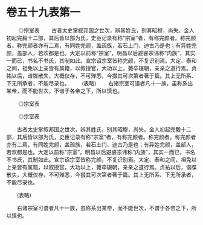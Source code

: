 # 卷五十九表第一

 　　◎宗室表 　　古者太史掌叙邦国之世次，辨其姓氏，别其昭穆，尚失。金人初起完毅十二部，其后皆以部为氏，史臣记录有称“宗室”者，有称完颜者。称完颜者。称完颜者亦有二焉，有同姓完颜，盖疏族，若石土门、迪古乃是也；有异姓完颜，盖部人，若欢都是也。大定以前称“宗室”，明昌以后避睿宗讳称“内族”，其实一而已，书名不书氏，其制如此。宣宗诏宗室皆称完颜，不复识别焉。大定、泰和之间，袒免以上亲皆有属籍，以叙授官，大功以上，薨卒辍朝，亲亲之道行焉。贞祐以后，谱牒散失，大概仅存，不可殚悉，今掇其可次第者著于篇。其上无所系、下无所承者，不能尽录也。 　　(表略) 　　右诸宗室可谱者凡十一族，虽称系出某帝，而不能世次，不谱于各帝之下，所以慎也。

 　　◎宗室表

 　　◎宗室表

　　古者太史掌叙邦国之世次，辨其姓氏，别其昭穆，尚失。金人初起完毅十二部，其后皆以部为氏，史臣记录有称“宗室”者，有称完颜者。称完颜者。称完颜者亦有二焉，有同姓完颜，盖疏族，若石土门、迪古乃是也；有异姓完颜，盖部人，若欢都是也。大定以前称“宗室”，明昌以后避睿宗讳称“内族”，其实一而已，书名不书氏，其制如此。宣宗诏宗室皆称完颜，不复识别焉。大定、泰和之间，袒免以上亲皆有属籍，以叙授官，大功以上，薨卒辍朝，亲亲之道行焉。贞祐以后，谱牒散失，大概仅存，不可殚悉，今掇其可次第者著于篇。其上无所系、下无所承者，不能尽录也。

　　(表略)

　　右诸宗室可谱者凡十一族，虽称系出某帝，而不能世次，不谱于各帝之下，所以慎也。
